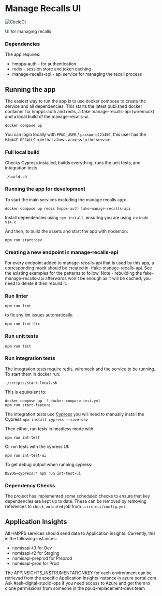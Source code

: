 # Manage Recalls UI

[![CircleCI](https://circleci.com/gh/ministryofjustice/manage-recalls-ui/tree/main.svg?style=svg)](https://circleci.com/gh/ministryofjustice/manage-recalls-ui)

UI for managing recalls

### Dependencies
The app requires:
* hmpps-auth - for authentication
* redis - session store and token caching
* manage-recalls-api - api service for managing the recall process

## Running the app
The easiest way to run the app is to use docker compose to create the service and all dependencies. This starts the latest published docker container for hmpps-auth and redis, a fake manage-recalls-api (wiremock) and a local build of the manage-recalls-ui. 

`docker compose up`

You can login locally with `PPUD_USER` / `password123456`, this user has the `MANAGE_RECALLS` role that allows access to the service.

### Full local build
Checks Cypress installed, builds everything, runs the unit tests, and integration tests

`./build.sh`

### Running the app for development

To start the main services excluding the manage recalls app: 

`docker compose up redis hmpps-auth fake-manage-recalls-api`

Install dependencies using `npm install`, ensuring you are using >= `Node v14.x`

And then, to build the assets and start the app with nodemon:

`npm run start:dev`

### Creating a new endpoint in manage-recalls-api
For every endpoint added to manage-recalls-api that is used by this app, a corresponding mock should be created in ./fake-manage-recalls-api. See the existing examples for the patterns to follow.
Note - rebuilding the fake-manage-recalls-api afterwards won't be enough as it will be cached; you need to delete it then rebuild it.

### Run linter

`npm run lint`

to fix any lint issues automatically:

`npm run lint:fix`

### Run unit tests

`npm run test`

### Run integration tests

The integration tests require redis, wiremock and the service to be running.  To start them in docker run:

`./scripts/start-local.sh`

This is equivalent to:

```
docker compose up -f docker-compose-test.yml
npm run start-feature
```

The integration tests use [Cypress](https://docs.cypress.io/) you will need to manually install the Cypress 
`npm install cypress --save-dev`

Then either, run tests in headless mode with:

`npm run int-test`
 
Or run tests with the cypress UI:

`npm run int-test-ui`

To get debug output when running cypress:

`DEBUG=cypress:* npm run int-test-ui`

### Dependency Checks

The project has implemented some scheduled checks to ensure that key dependencies are kept up to date.
These can be removed by removing references to `check_outdated` job from `.circleci/config.yml`

## Application Insights

All HMPPS services should send data to Application insights.  Currently, this is the following instances:
- nomisapi-t3 for Dev
- nomisapi-t2 for Staging
- nomisapi-preprod for Preprod
- nomisapi-prod for Prod

The APPINSIGHTS_INSTRUMENTATIONKEY for each environment can be retrieved from the specific Application Insights instance in azure.portal.com.
Ask #ask-digital-studio-ops if you need access to Azure and get them to clone permissions from someone in the ppud-replacement-devs team

